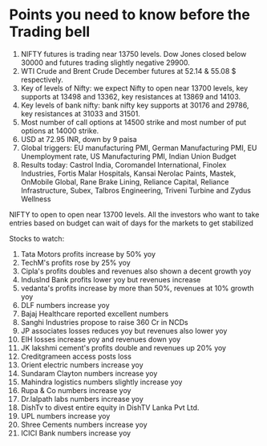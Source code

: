 # Points you need to know before the Trading bell
1. NIFTY futures is trading near 13750 levels. Dow Jones closed below 30000 and futures trading slightly negative 29900.
2. WTI Crude and Brent Crude December futures at 52.14 & 55.08 $ respectively. 
3. Key of levels of Nifty: we expect Nifty to open near 13700 levels, key supports at 13498 and 13362, key resistances at 13869 and 14103.
4. Key levels of bank nifty: bank nifty key supports at 30176 and 29786, key resistances at 31033 and 31501.
5. Most number of call options at 14500 strike and most number of put options at 14000 strike.
6. USD at 72.95 INR, down by 9 paisa
7. Global triggers: EU manufacturing PMI, German Manufacturing PMI, EU Unemployment rate, US Manufacturing PMI, Indian Union Budget
8. Results today: Castrol India, Coromandel International, Finolex Industries, Fortis Malar Hospitals, Kansai Nerolac Paints, Mastek, OnMobile Global, Rane Brake Lining, Reliance Capital, Reliance Infrastructure, Subex, Talbros Engineering, Triveni Turbine and Zydus Wellness 

NIFTY to open to open near 13700 levels. All the investors who want to take entries based on budget can wait of days for the markets to get stabilized

Stocks to watch:
1. Tata Motors profits increase by 50% yoy
2. TechM's profits rose by 25% yoy
3. Cipla's profits doubles and revenues also shown a decent growth yoy
4. IndusInd Bank profits lower yoy but revenues increase
5. vedanta's profits increase by more than 50%, revenues at 10% growth yoy
6. DLF numbers increase yoy
7. Bajaj Healthcare reported excellent numbers
8. Sanghi Industries propose to raise 360 Cr in NCDs
9. JP associates losses reduces yoy but revenues also lower yoy
10. EIH losses increase yoy and revenues down yoy
11. JK lakshmi cement's profits double and revenues up 20% yoy
12. Creditgrameen access posts loss
13. Orient electric numbers increase yoy
14. Sundaram Clayton numbers increase yoy
15. Mahindra logistics numbers slightly increase yoy
16. Rupa & Co numbers increase yoy
17. Dr.lalpath labs numbers increase yoy
18. DishTv to divest entire equity in DishTV Lanka Pvt Ltd.
19. UPL numbers increase yoy
20. Shree Cements numbers increase yoy
21. ICICI Bank numbers increase yoy
